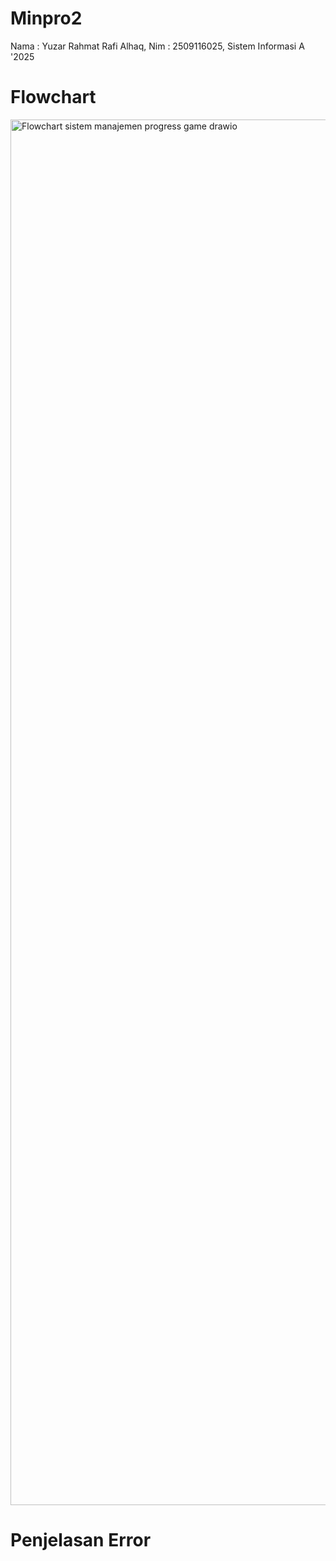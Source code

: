 # Minpro2
Nama : Yuzar Rahmat Rafi Alhaq, Nim : 2509116025, Sistem Informasi A '2025
# Flowchart
<img width="1956" height="2217" alt="Flowchart sistem manajemen progress game drawio" src="https://github.com/user-attachments/assets/467b195e-2066-4e5d-bed0-c8a0c8d8bc6b" />

# Penjelasan Error
